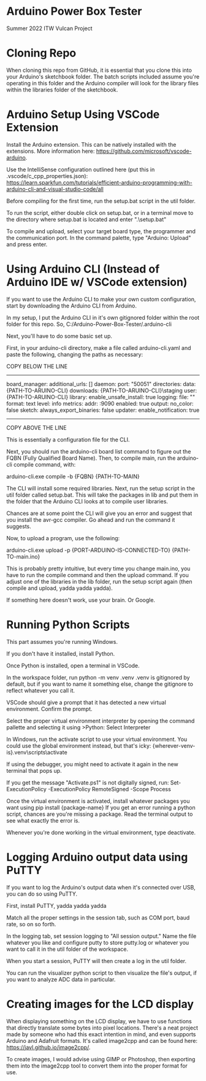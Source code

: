 # Arduino Power Box Tester
Summer 2022 ITW Vulcan Project

# Cloning Repo
When cloning this repo from GitHub, it is essential that you clone this into your Arduino's sketchbook folder. The batch scripts included assume you're operating in this folder and the Arduino compiler will look for the library files within the libraries folder of the sketchbook.

# Arduino Setup Using VSCode Extension
Install the Arduino extension. This can be natively installed with the extensions. More information here: https://github.com/microsoft/vscode-arduino.

Use the IntelliSense configuration outlined here (put this in .vscode/c_cpp_properties.json): https://learn.sparkfun.com/tutorials/efficient-arduino-programming-with-arduino-cli-and-visual-studio-code/all

Before compiling for the first time, run the setup.bat script in the util folder.

To run the script, either double click on setup.bat, or in a terminal move to the directory where setup.bat is located and enter ".\setup.bat"

To compile and upload, select your target board type, the programmer and the communication port. In the command palette, type "Arduino: Upload" and press enter.

# Using Arduino CLI (Instead of Arduino IDE w/ VSCode extension)
If you want to use the Arduino CLI to make your own custom configuration, start by downloading the Arduino CLI from Arduino.

In my setup, I put the Arduino CLI in it's own gitignored folder within the root folder for this repo. So, C:/Arduino-Power-Box-Tester/.arduino-cli

Next, you'll have to do some basic set up.

First, in your arduino-cli directory, make a file called arduino-cli.yaml and paste the following, changing the paths as necessary:

COPY BELOW THE LINE
***************
board_manager:
  additional_urls: []
daemon:
  port: "50051"
directories:
  data: {PATH-TO-ARUINO-CLI}
  downloads: {PATH-TO-ARUINO-CLI}\staging
  user: {PATH-TO-ARUINO-CLI}
library:
  enable_unsafe_install: true
logging:
  file: ""
  format: text
  level: info
metrics:
  addr: :9090
  enabled: true
output:
  no_color: false
sketch:
  always_export_binaries: false
updater:
  enable_notification: true
***************
COPY ABOVE THE LINE

This is essentially a configuration file for the CLI.

Next, you should run the arduino-cli board list command to figure out the FQBN (Fully Qualified Board Name). Then, to compile main, run the arduino-cli compile command, with:

arduino-cli.exe compile -b {FQBN} {PATH-TO-MAIN}

The CLI will install some required libraries. Next, run the setup script in the util folder called setup.bat. This will take the packages in lib and put them in the folder that the Arduino CLI looks at to compile user libraries.

Chances are at some point the CLI will give you an error and suggest that you install the avr-gcc compiler. Go ahead and run the command it suggests.

Now, to upload a program, use the following:

arduino-cli.exe upload -p {PORT-ARDUINO-IS-CONNECTED-TO} {PATH-TO-main.ino}

This is probably pretty intuitive, but every time you change main.ino, you have to run the compile command and then the upload command. If you adjust one of the libraries in the lib folder, run the setup script again (then compile and upload, yadda yadda yadda).

If something here doesn't work, use your brain. Or Google.

# Running Python Scripts
This part assumes you're running Windows.

If you don't have it installed, install Python.

Once Python is installed, open a terminal in VSCode. 

In the workspace folder, run python -m venv .venv
.venv is gitignored by default, but if you want to name it something else, change the gitignore to reflect whatever you call it.

VSCode should give a prompt that it has detected a new virtual environment. Confirm the prompt.

Select the proper virtual environment interpreter by opening the command pallette and selecting it using >Python: Select Interpreter

In Windows, run the activate script to use your virtual environment. You could use the
global environment instead, but that's icky:
{wherever-venv-is}\.venv\scripts\activate

If using the debugger, you might need to activate it again in the new terminal that pops up.

If you get the message "Activate.ps1" is not digitally signed, run:
Set-ExecutionPolicy -ExecutionPolicy RemoteSigned -Scope Process

Once the virtual environment is activated, install whatever packages you want using
pip install {package-name}
If you get an error running a python script, chances are you're missing a package. Read the terminal output to see what exactly the error is.

Whenever you're done working in the virtual environment, type deactivate.

# Logging Arduino output data using PuTTY
If you want to log the Arduino's output data when it's connected over USB, you can do so using PuTTY.

First, install PuTTY, yadda yadda yadda

Match all the proper settings in the session tab, such as COM port, baud rate, so on so forth.

In the logging tab, set session logging to "All session output." Name the file whatever you like and configure putty to store putty.log or whatever you want to call it in the util folder of the workspace.

When you start a session, PuTTY will then create a log in the util folder.

You can run the visualizer python script to then visualize the file's output, if you want to analyze ADC data in particular.

# Creating images for the LCD display
When displaying something on the LCD display, we have to use functions that directly translate some bytes into pixel locations. There's a neat project made by someone who had this exact intention in mind, and even supports Arduino and Adafruit formats. It's called image2cpp and can be found here: https://javl.github.io/image2cpp/.

To create images, I would advise using GIMP or Photoshop, then exporting them into the image2cpp tool to convert them into the proper format for use.